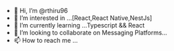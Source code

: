 - 👋 Hi, I’m @rthiru96
- 👀 I’m interested in ...[React,React Native,NestJs]
- 🌱 I’m currently learning ...Typescript && React
- 💞️ I’m looking to collaborate on Messaging Platforms...
- 📫 How to reach me ...

<!---
rthiru96/rthiru96 is a ✨ special ✨ repository because its `README.md` (this file) appears on your GitHub profile.
You can click the Preview link to take a look at your changes.
--->
